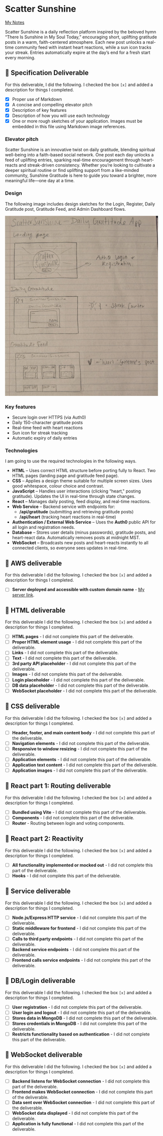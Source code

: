 # Scatter Sunshine

[My Notes](notes.md)

Scatter Sunshine is a daily reflection platform inspired by the beloved hymn “There Is Sunshine in My Soul Today,” encouraging short, uplifting gratitude posts in a warm, faith-centered atmosphere. Each new post unlocks a real-time community feed with instant heart reactions, while a sun icon tracks your streak. Entries automatically expire at the day’s end for a fresh start every morning. 


## 🚀 Specification Deliverable

For this deliverable, I did the following. I checked the box `[x]` and added a description for things I completed.

- [x] Proper use of Markdown
- [x] A concise and compelling elevator pitch
- [x] Description of key features
- [x] Description of how you will use each technology
- [x] One or more rough sketches of your application. Images must be embedded in this file using Markdown image references.

### Elevator pitch

Scatter Sunshine is an innovative twist on daily gratitude, blending spiritual well-being into a faith-based social network. One post each day unlocks a feed of uplifting entries, sparking real-time encouragement through heart-reacts and streak-driven consistency. Whether you’re looking to cultivate a deeper spiritual routine or find uplifting support from a like-minded community, Sunshine Gratitude is here to guide you toward a brighter, more meaningful life—one day at a time.

### Design

The following image includes design sketches for the Login, Register, Daily Gratitude post, Gratitude Feed, and Admin Dashboard flows.

![Design image FULL SIZE](gratitudeMockUI.jpg)


### Key features

- Secure login over HTTPS (via Auth0)
- Daily 150-character gratitude posts
- Real-time feed with heart reactions
- Sun icon for streak tracking
- Automatic expiry of daily entries
  
### Technologies

I am going to use the required technologies in the following ways.

- **HTML** – Uses correct HTML structure before porting fully to React. Two HTML pages (landing page and gratitude feed page). 
- **CSS** – Applies a design theme suitable for multiple screen sizes. Uses good whitespace, colour choice and contrast.
- **JavaScript** – Handles user interactions (clicking “heart," posting gratitude). Updates the UI in real-time through state changes.
- **React** –  Manages daily posting, feed display, and real-time reactions.
- **Web Service** – Backend service with endpoints for:
  - **/api/gratitude** (submitting and retrieving gratitude posts)  
  - **/api/heart** (tracking heart reactions in real-time)  
- **Authentication / External Web Service** – Uses the **Auth0** public API for all login and registration needs.
- **Database** – Stores user details (minus passwords), gratitude posts, and heart-react data. Automatically removes posts at midnight MST.
- **WebSocket** – Broadcasts new posts and heart-reacts instantly to all connected clients, so everyone sees updates in real-time.






## 🚀 AWS deliverable

For this deliverable I did the following. I checked the box `[x]` and added a description for things I completed.

- [ ] **Server deployed and accessible with custom domain name** - [My server link](https://yourdomainnamehere.click).

## 🚀 HTML deliverable

For this deliverable I did the following. I checked the box `[x]` and added a description for things I completed.

- [ ] **HTML pages** - I did not complete this part of the deliverable.
- [ ] **Proper HTML element usage** - I did not complete this part of the deliverable.
- [ ] **Links** - I did not complete this part of the deliverable.
- [ ] **Text** - I did not complete this part of the deliverable.
- [ ] **3rd party API placeholder** - I did not complete this part of the deliverable.
- [ ] **Images** - I did not complete this part of the deliverable.
- [ ] **Login placeholder** - I did not complete this part of the deliverable.
- [ ] **DB data placeholder** - I did not complete this part of the deliverable.
- [ ] **WebSocket placeholder** - I did not complete this part of the deliverable.

## 🚀 CSS deliverable

For this deliverable I did the following. I checked the box `[x]` and added a description for things I completed.

- [ ] **Header, footer, and main content body** - I did not complete this part of the deliverable.
- [ ] **Navigation elements** - I did not complete this part of the deliverable.
- [ ] **Responsive to window resizing** - I did not complete this part of the deliverable.
- [ ] **Application elements** - I did not complete this part of the deliverable.
- [ ] **Application text content** - I did not complete this part of the deliverable.
- [ ] **Application images** - I did not complete this part of the deliverable.

## 🚀 React part 1: Routing deliverable

For this deliverable I did the following. I checked the box `[x]` and added a description for things I completed.

- [ ] **Bundled using Vite** - I did not complete this part of the deliverable.
- [ ] **Components** - I did not complete this part of the deliverable.
- [ ] **Router** - Routing between login and voting components.

## 🚀 React part 2: Reactivity

For this deliverable I did the following. I checked the box `[x]` and added a description for things I completed.

- [ ] **All functionality implemented or mocked out** - I did not complete this part of the deliverable.
- [ ] **Hooks** - I did not complete this part of the deliverable.

## 🚀 Service deliverable

For this deliverable I did the following. I checked the box `[x]` and added a description for things I completed.

- [ ] **Node.js/Express HTTP service** - I did not complete this part of the deliverable.
- [ ] **Static middleware for frontend** - I did not complete this part of the deliverable.
- [ ] **Calls to third party endpoints** - I did not complete this part of the deliverable.
- [ ] **Backend service endpoints** - I did not complete this part of the deliverable.
- [ ] **Frontend calls service endpoints** - I did not complete this part of the deliverable.

## 🚀 DB/Login deliverable

For this deliverable I did the following. I checked the box `[x]` and added a description for things I completed.

- [ ] **User registration** - I did not complete this part of the deliverable.
- [ ] **User login and logout** - I did not complete this part of the deliverable.
- [ ] **Stores data in MongoDB** - I did not complete this part of the deliverable.
- [ ] **Stores credentials in MongoDB** - I did not complete this part of the deliverable.
- [ ] **Restricts functionality based on authentication** - I did not complete this part of the deliverable.

## 🚀 WebSocket deliverable

For this deliverable I did the following. I checked the box `[x]` and added a description for things I completed.

- [ ] **Backend listens for WebSocket connection** - I did not complete this part of the deliverable.
- [ ] **Frontend makes WebSocket connection** - I did not complete this part of the deliverable.
- [ ] **Data sent over WebSocket connection** - I did not complete this part of the deliverable.
- [ ] **WebSocket data displayed** - I did not complete this part of the deliverable.
- [ ] **Application is fully functional** - I did not complete this part of the deliverable.
